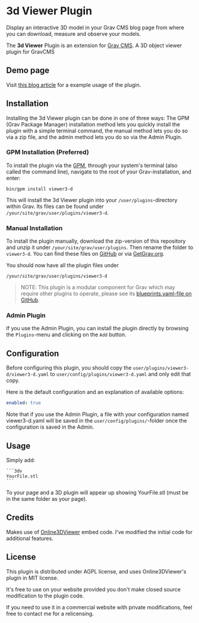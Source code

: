 # 3d Viewer Plugin

Display an interactive 3D model in your Grav CMS blog page from where you can download, measure and observe your models. 

The **3d Viewer** Plugin is an extension for [Grav CMS](http://github.com/getgrav/grav). A 3D object viewer plugin for GravCMS

## Demo page

Visit [this blog article](https://blog.cyril.by/en/documentation/3d%20models/filament-detector) for a example usage of the plugin.

## Installation

Installing the 3d Viewer plugin can be done in one of three ways: The GPM (Grav Package Manager) installation method lets you quickly install the plugin with a simple terminal command, the manual method lets you do so via a zip file, and the admin method lets you do so via the Admin Plugin.

### GPM Installation (Preferred)

To install the plugin via the [GPM](http://learn.getgrav.org/advanced/grav-gpm), through your system's terminal (also called the command line), navigate to the root of your Grav-installation, and enter:

    bin/gpm install viewer3-d

This will install the 3d Viewer plugin into your `/user/plugins`-directory within Grav. Its files can be found under `/your/site/grav/user/plugins/viewer3-d`.

### Manual Installation

To install the plugin manually, download the zip-version of this repository and unzip it under `/your/site/grav/user/plugins`. Then rename the folder to `viewer3-d`. You can find these files on [GitHub](https://github.com/x-ryl669/grav-plugin-viewer3-d) or via [GetGrav.org](http://getgrav.org/downloads/plugins#extras).

You should now have all the plugin files under

    /your/site/grav/user/plugins/viewer3-d
	
> NOTE: This plugin is a modular component for Grav which may require other plugins to operate, please see its [blueprints.yaml-file on GitHub](https://github.com/x-ryl669/grav-plugin-viewer3-d/blob/master/blueprints.yaml).

### Admin Plugin

If you use the Admin Plugin, you can install the plugin directly by browsing the `Plugins`-menu and clicking on the `Add` button.

## Configuration

Before configuring this plugin, you should copy the `user/plugins/viewer3-d/viewer3-d.yaml` to `user/config/plugins/viewer3-d.yaml` and only edit that copy.

Here is the default configuration and an explanation of available options:

```yaml
enabled: true
```

Note that if you use the Admin Plugin, a file with your configuration named viewer3-d.yaml will be saved in the `user/config/plugins/`-folder once the configuration is saved in the Admin.



## Usage

Simply add:

````
```3dv
YourFile.stl
```
````

To your page and a 3D plugin will appear up showing YourFile.stl (must be in the same folder as your page).

## Credits

Makes use of [Online3DViewer](https://github.com/kovacsv/Online3DViewer) embed code. I've modified the initial code for additional features.

## License

This plugin is distributed under AGPL license, and uses Online3DViewer's plugin in MIT license. 

It's free to use on your website provided you don't make closed source modification to the plugin code. 

If you need to use it in a commercial website with private modifications, feel free to contact me for a relicensing.


